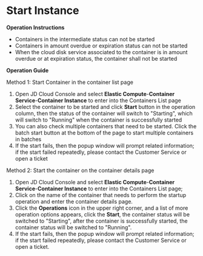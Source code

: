 
# Start Instance

**Operation Instructions**
- Containers in the intermediate status can not be started
- Containers in amount overdue or expiration status can not be started
- When the cloud disk service associated to the container is in amount overdue or at expiration status, the container shall not be started

**Operation Guide**

Method 1: Start Container in the container list page
1. Open JD Cloud Console and select **Elastic Compute**-**Container Service**-**Container Instance** to enter into the Containers List page  
2. Select the container to be started and click **Start** button in the operation column, then the status of the container will switch to "Starting", which will switch to "Running" when the container is successfully started  
3. You can also check multiple containers that need to be started. Click the batch start button at the bottom of the page to start multiple containers in batches  
4. If the start fails, then the popup window will prompt related information; if the start failed repeatedly, please contact the Customer Service or open a ticket  

Method 2: Start the container on the container details page 
1. Open JD Cloud Console and select **Elastic Compute**-**Container Service**-**Container Instance** to enter into the Containers List page; 
2. Click on the name of the container that needs to perform the startup operation and enter the container details page. 
3. Click the **Operations** icon in the upper right corner, and a list of more operation options appears, click the **Start**, the container status will be switched to "Starting", after the container is successfully started, the container status will be switched to "Running". 
4. If the start fails, then the popup window will prompt related information; if the start failed repeatedly, please contact the Customer Service or open a ticket.